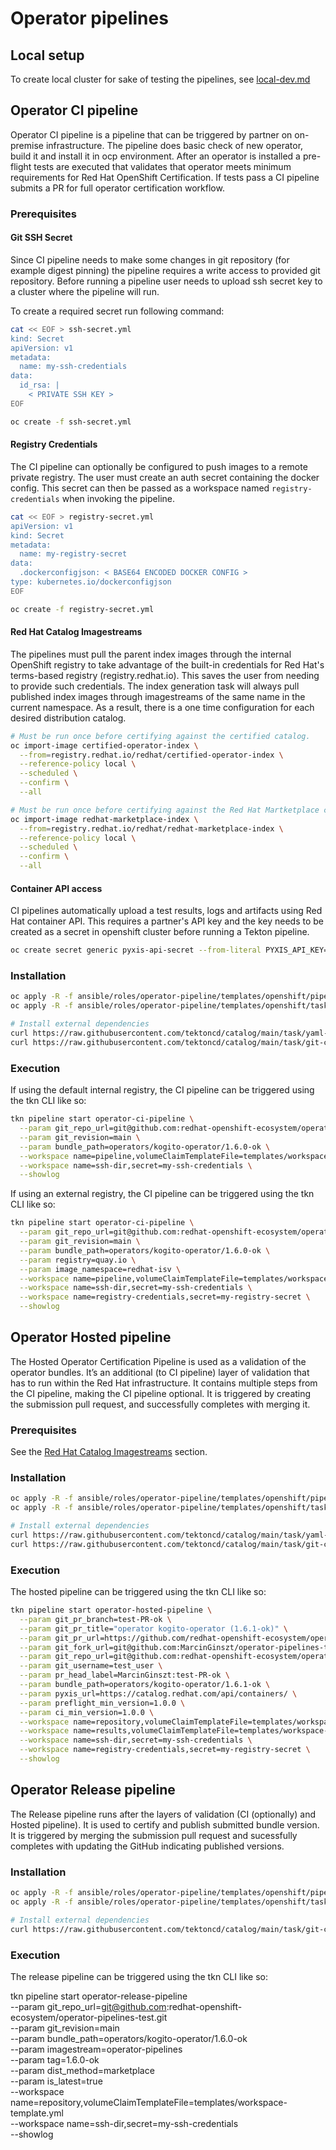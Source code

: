 # Operator pipelines

## Local setup
To create local cluster for sake of testing the pipelines, see [local-dev.md](docs/local-dev.md)

## Operator CI pipeline

Operator CI pipeline is a pipeline that can be triggered by partner on on-premise
infrastructure. The pipeline does basic check of new operator, build it and install
it in ocp environment. After an operator is installed a pre-flight tests are executed
that validates that operator meets minimum requirements for Red Hat OpenShift Certification.
If tests pass a CI pipeline submits a PR for full operator certification workflow.

### Prerequisites

#### Git SSH Secret
Since CI pipeline needs to make some changes in git repository (for example digest pinning)
the pipeline requires a write access to provided git repository. Before running a pipeline
user needs to upload ssh secret key to a cluster where the pipeline will run.

To create a required secret run following command:
```bash
cat << EOF > ssh-secret.yml
kind: Secret
apiVersion: v1
metadata:
  name: my-ssh-credentials
data:
  id_rsa: |
    < PRIVATE SSH KEY >
EOF

oc create -f ssh-secret.yml
```

#### Registry Credentials
The CI pipeline can optionally be configured to push images to a remote private
registry. The user must create an auth secret containing the docker config. This
secret can then be passed as a workspace named `registry-credentials` when invoking
the pipeline.

```bash
cat << EOF > registry-secret.yml
apiVersion: v1
kind: Secret
metadata:
  name: my-registry-secret
data:
  .dockerconfigjson: < BASE64 ENCODED DOCKER CONFIG >
type: kubernetes.io/dockerconfigjson
EOF

oc create -f registry-secret.yml
```

#### Red Hat Catalog Imagestreams

The pipelines must pull the parent index images through the internal OpenShift
registry to take advantage of the built-in credentials for Red Hat's terms-based
registry (registry.redhat.io). This saves the user from needing to provide such
credentials. The index generation task will always pull published index images
through imagestreams of the same name in the current namespace. As a result,
there is a one time configuration for each desired distribution catalog.

```bash
# Must be run once before certifying against the certified catalog.
oc import-image certified-operator-index \
  --from=registry.redhat.io/redhat/certified-operator-index \
  --reference-policy local \
  --scheduled \
  --confirm \
  --all

# Must be run once before certifying against the Red Hat Martketplace catalog.
oc import-image redhat-marketplace-index \
  --from=registry.redhat.io/redhat/redhat-marketplace-index \
  --reference-policy local \
  --scheduled \
  --confirm \
  --all
```

#### Container API access
CI pipelines automatically upload a test results, logs and artifacts using Red Hat
container API. This requires a partner's API key and the key needs to be created
as a secret in openshift cluster before running a Tekton pipeline.

```bash
oc create secret generic pyxis-api-secret --from-literal PYXIS_API_KEY=< API KEY >
```
### Installation
```bash
oc apply -R -f ansible/roles/operator-pipeline/templates/openshift/pipelines/operator-ci-pipeline.yml
oc apply -R -f ansible/roles/operator-pipeline/templates/openshift/tasks

# Install external dependencies
curl https://raw.githubusercontent.com/tektoncd/catalog/main/task/yaml-lint/0.1/yaml-lint.yaml | oc apply -f -
curl https://raw.githubusercontent.com/tektoncd/catalog/main/task/git-clone/0.4/git-clone.yaml | oc apply -f -
```

### Execution
If using the default internal registry, the CI pipeline can be triggered using the tkn CLI like so:

```bash
tkn pipeline start operator-ci-pipeline \
  --param git_repo_url=git@github.com:redhat-openshift-ecosystem/operator-pipelines-test.git \
  --param git_revision=main \
  --param bundle_path=operators/kogito-operator/1.6.0-ok \
  --workspace name=pipeline,volumeClaimTemplateFile=templates/workspace-template.yml \
  --workspace name=ssh-dir,secret=my-ssh-credentials \
  --showlog
```
If using an external registry, the CI pipeline can be triggered using the tkn CLI like so:

```bash
tkn pipeline start operator-ci-pipeline \
  --param git_repo_url=git@github.com:redhat-openshift-ecosystem/operator-pipelines-test.git \
  --param git_revision=main \
  --param bundle_path=operators/kogito-operator/1.6.0-ok \
  --param registry=quay.io \
  --param image_namespace=redhat-isv \
  --workspace name=pipeline,volumeClaimTemplateFile=templates/workspace-template.yml \
  --workspace name=ssh-dir,secret=my-ssh-credentials \
  --workspace name=registry-credentials,secret=my-registry-secret \
  --showlog
```

## Operator Hosted pipeline
The Hosted Operator Certification Pipeline is used as a validation of the operator
bundles. It’s an additional (to CI pipeline) layer of validation that has to run within
the Red Hat infrastructure. It contains multiple steps from the CI pipeline, making the CI pipeline optional.
It is triggered by creating the submission pull request, and successfully completes with merging it.

### Prerequisites
See the [Red Hat Catalog Imagestreams](#red-hat-catalog-imagestreams) section.

### Installation
```bash
oc apply -R -f ansible/roles/operator-pipeline/templates/openshift/pipelines/operator-hosted-pipeline.yml
oc apply -R -f ansible/roles/operator-pipeline/templates/openshift/tasks

# Install external dependencies
curl https://raw.githubusercontent.com/tektoncd/catalog/main/task/yaml-lint/0.1/yaml-lint.yaml | oc apply -f -
curl https://raw.githubusercontent.com/tektoncd/catalog/main/task/git-clone/0.4/git-clone.yaml | oc apply -f -
```

### Execution
The hosted pipeline can be triggered using the tkn CLI like so:

```bash
tkn pipeline start operator-hosted-pipeline \
  --param git_pr_branch=test-PR-ok \
  --param git_pr_title="operator kogito-operator (1.6.1-ok)" \
  --param git_pr_url=https://github.com/redhat-openshift-ecosystem/operator-pipelines-test/pull/2 \
  --param git_fork_url=git@github.com:MarcinGinszt/operator-pipelines-test.git \
  --param git_repo_url=git@github.com:redhat-openshift-ecosystem/operator-pipelines-test.git \
  --param git_username=test_user \
  --param pr_head_label=MarcinGinszt:test-PR-ok \
  --param bundle_path=operators/kogito-operator/1.6.1-ok \
  --param pyxis_url=https://catalog.redhat.com/api/containers/ \
  --param preflight_min_version=1.0.0 \
  --param ci_min_version=1.0.0 \
  --workspace name=repository,volumeClaimTemplateFile=templates/workspace-template.yml \
  --workspace name=results,volumeClaimTemplateFile=templates/workspace-template.yml \
  --workspace name=ssh-dir,secret=my-ssh-credentials \
  --workspace name=registry-credentials,secret=my-registry-secret \
  --showlog
```


## Operator Release pipeline
The Release pipeline runs after the layers of validation (CI (optionally) and Hosted pipeline).
It is used to certify and publish submitted bundle version.
It is triggered by merging the submission pull request and sucessfully completes with updating the GitHub
indicating published versions.

### Installation

```bash
oc apply -R -f ansible/roles/operator-pipeline/templates/openshift/pipelines/operator-release-pipeline.yml
oc apply -R -f ansible/roles/operator-pipeline/templates/openshift/tasks

# Install external dependencies
curl https://raw.githubusercontent.com/tektoncd/catalog/main/task/git-clone/0.4/git-clone.yaml | oc apply -f -
```

### Execution
The release pipeline can be triggered using the tkn CLI like so:


tkn pipeline start operator-release-pipeline \
  --param git_repo_url=git@github.com:redhat-openshift-ecosystem/operator-pipelines-test.git \
  --param git_revision=main \
  --param bundle_path=operators/kogito-operator/1.6.0-ok \
  --param imagestream=operator-pipelines \
  --param tag=1.6.0-ok \
  --param dist_method=marketplace \
  --param is_latest=true \
  --workspace name=repository,volumeClaimTemplateFile=templates/workspace-template.yml \
  --workspace name=ssh-dir,secret=my-ssh-credentials \
  --showlog
 